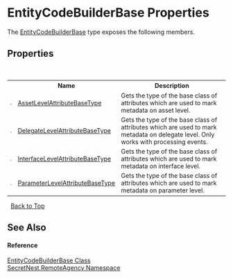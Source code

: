 # EntityCodeBuilderBase Properties
 

The <a href="T_SecretNest_RemoteAgency_EntityCodeBuilderBase">EntityCodeBuilderBase</a> type exposes the following members.


## Properties
&nbsp;<table><tr><th></th><th>Name</th><th>Description</th></tr><tr><td>![Public property](media/pubproperty.gif "Public property")</td><td><a href="P_SecretNest_RemoteAgency_EntityCodeBuilderBase_AssetLevelAttributeBaseType">AssetLevelAttributeBaseType</a></td><td>
Gets the type of the base class of attributes which are used to mark metadata on asset level.</td></tr><tr><td>![Public property](media/pubproperty.gif "Public property")</td><td><a href="P_SecretNest_RemoteAgency_EntityCodeBuilderBase_DelegateLevelAttributeBaseType">DelegateLevelAttributeBaseType</a></td><td>
Gets the type of the base class of attributes which are used to mark metadata on delegate level. Only works with processing events.</td></tr><tr><td>![Public property](media/pubproperty.gif "Public property")</td><td><a href="P_SecretNest_RemoteAgency_EntityCodeBuilderBase_InterfaceLevelAttributeBaseType">InterfaceLevelAttributeBaseType</a></td><td>
Gets the type of the base class of attributes which are used to mark metadata on interface level.</td></tr><tr><td>![Public property](media/pubproperty.gif "Public property")</td><td><a href="P_SecretNest_RemoteAgency_EntityCodeBuilderBase_ParameterLevelAttributeBaseType">ParameterLevelAttributeBaseType</a></td><td>
Gets the type of the base class of attributes which are used to mark metadata on parameter level.</td></tr></table>&nbsp;
<a href="#entitycodebuilderbase-properties">Back to Top</a>

## See Also


#### Reference
<a href="T_SecretNest_RemoteAgency_EntityCodeBuilderBase">EntityCodeBuilderBase Class</a><br /><a href="N_SecretNest_RemoteAgency">SecretNest.RemoteAgency Namespace</a><br />